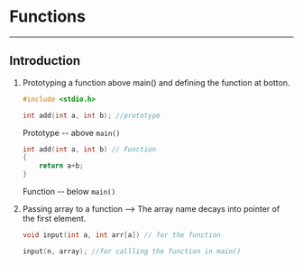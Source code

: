 # Functions
---

## Introduction

1. Prototyping a function above main() and defining the function at botton.  
    ```c  
    #include <stdio.h>

    int add(int a, int b); //prototype
    ```
    Prototype -- above `main()`  
    ```c
    int add(int a, int b) // Function
    {
        return a+b;
    }
    ```  
    Function -- below `main()`  

2. Passing array to a function --> The array name decays into pointer of the first element.
    ```c
    void input(int a, int arr[a]) // for the function

    input(n, array); //for callling the function in main()
    ```  
    